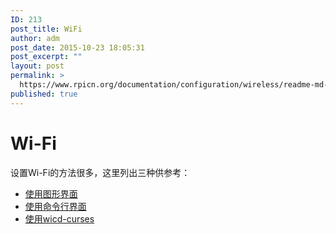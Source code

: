 ```yaml
---
ID: 213
post_title: WiFi
author: adm
post_date: 2015-10-23 18:05:31
post_excerpt: ""
layout: post
permalink: >
  https://www.rpicn.org/documentation/configuration/wireless/readme-md-13/
published: true
---
```

# Wi-Fi

设置Wi-Fi的方法很多，这里列出三种供参考：

- [使用图形界面](http://learn.adafruit.com/adafruits-raspberry-pi-lesson-3-network-setup/setting-up-wifi-with-raspbian)
- [使用命令行界面](wireless-cli.md)
- [使用wicd-curses](http://www.raspyfi.com/wi-fi-on-raspberry-pi-a-simple-guide/)

